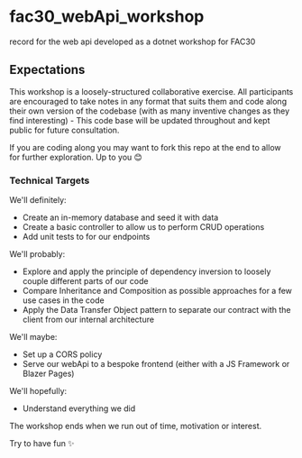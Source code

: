# fac30_webApi_workshop
record for the web api developed as a dotnet workshop for FAC30

## Expectations

This workshop is a loosely-structured collaborative exercise. All participants are encouraged to take notes in any format that suits them and code along their own version of the codebase (with as many inventive changes as they find interesting) - This code base will be updated throughout and kept public for future consultation.

If you are coding along you may want to fork this repo at the end to allow for further exploration. Up to you 😊

### Technical Targets

We'll definitely:
- Create an in-memory database and seed it with data
- Create a basic controller to allow us to perform CRUD operations
- Add unit tests to for our endpoints

We'll probably:
- Explore and apply the principle of dependency inversion to loosely couple different parts of our code
- Compare Inheritance and Composition as possible approaches for a few use cases in the code
- Apply the Data Transfer Object pattern to separate our contract with the client from our internal architecture

We'll maybe:
- Set up a CORS policy
- Serve our webApi to a bespoke frontend (either with a JS Framework or Blazer Pages)

We'll hopefully:
- Understand everything we did

The workshop ends when we run out of time, motivation or interest.

Try to have fun ✨